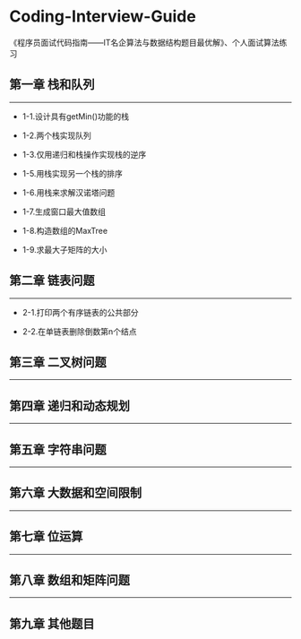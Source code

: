 # Coding-Interview-Guide
《程序员面试代码指南——IT名企算法与数据结构题目最优解》、个人面试算法练习

## 第一章 栈和队列
---
* 1-1.设计具有getMin()功能的栈

* 1-2.两个栈实现队列

* 1-3.仅用递归和栈操作实现栈的逆序

* 1-5.用栈实现另一个栈的排序

* 1-6.用栈来求解汉诺塔问题

* 1-7.生成窗口最大值数组

* 1-8.构造数组的MaxTree

* 1-9.求最大子矩阵的大小
 
## 第二章 链表问题
---
* 2-1.打印两个有序链表的公共部分

* 2-2.在单链表删除倒数第n个结点
 
## 第三章 二叉树问题
---

## 第四章 递归和动态规划
---

## 第五章 字符串问题
---

## 第六章 大数据和空间限制
---

## 第七章 位运算
---

## 第八章 数组和矩阵问题
---

## 第九章 其他题目



